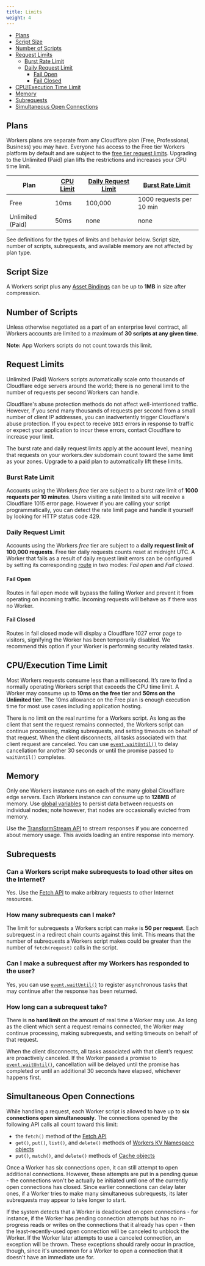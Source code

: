 ```yaml
---
title: Limits
weight: 4
---
```


- [Plans](#plans)
- [Script Size](#script-size)
- [Number of Scripts](#number-of-scripts)
- [Request Limits](#request-limits)
  - [Burst Rate Limit](#burst-rate-limit)
  - [Daily Request Limit](#daily-request-limit)
     - [Fail Open](#fail-open)
     - [Fail Closed](#fail-closed)
- [CPU/Execution Time Limit](#cpu-execution-time-limit)
- [Memory](#memory)
- [Subrequests](#subrequests)
- [Simultaneous Open Connections](#simultaneous-open-connections)
  
## Plans

Workers plans are separate from any Cloudflare plan (Free, Professional, Business) you may have. Everyone has access to the Free tier Workers platform by default and are subject to the [free tier request limits](#request-limits). Upgrading to the Unlimited (Paid) plan lifts the restrictions and increases your CPU time limit.

| Plan             | [CPU Limit](#cpu-execution-time-limit) | [Daily Request Limit](#daily-request-limit) | [Burst Rate Limit](#burst-rate-limit) |
| ---------------- | --------------------------------------- | ------------------------------------------- | ------------------------------------- |
| Free             | 10ms                                    | 100,000                                     | 1000 requests per 10 min              |
| Unlimited (Paid) | 50ms                                    | none                                        | none                                  |

See definitions for the types of limits and behavior below.
Script size, number of scripts, subrequests, and available memory are not affected by plan type.

## Script Size

A Workers script plus any [Asset Bindings](/tooling/api/bindings) can be up to **1MB** in size after compression.

## Number of Scripts

Unless otherwise negotiated as a part of an enterprise level contract, all Workers accounts are limited to a maximum of **30 scripts at any given time**.

**Note:** App Workers scripts do not count towards this limit.

## Request Limits

Unlimited (Paid) Workers scripts automatically scale onto thousands of Cloudflare edge servers around the world; there is no general limit to the number of requests per second Workers can handle.

Cloudflare's abuse protection methods do not affect well-intentioned traffic. However, if you send many thousands of requests per second from a small number of client IP addresses, you can inadvertently trigger Cloudflare's abuse protection. If you expect to receive `1015` errors in response to traffic or expect your application to incur these errors, contact Cloudflare to increase your limit.

The burst rate and daily request limits apply at the account level, meaning that requests on your workers.dev subdomain count toward the same limit as your zones. Upgrade to a paid plan to automatically lift these limits.

### Burst Rate Limit

Accounts using the Workers *free* tier are subject to a burst rate limit of **1000 requests per 10 minutes**. Users visiting a rate limited site will receive a Cloudflare 1015 error page. However if you are calling your script programmatically, you can detect the rate limit page and handle it yourself by looking for HTTP status code 429.

### Daily Request Limit

Accounts using the Workers *free* tier are subject to a **daily request limit of 100,000 requests**. Free tier daily requests counts reset at midnight UTC. A Worker that fails as a result of daily request limit errors can be configured by setting its corresponding [route](/about/routes/) in two modes: _Fail open_ and _Fail closed_.

#### Fail Open

Routes in fail open mode will bypass the failing Worker and prevent it from operating on incoming traffic. Incoming requests will behave as if there was no Worker.

#### Fail Closed

Routes in fail closed mode will display a Cloudflare 1027 error page to visitors, signifying the Worker has been temporarily disabled. We recommend this option if your Worker is performing security related tasks.

<!-- Add workers request limit error code -->

## CPU/Execution Time Limit

Most Workers requests consume less than a millisecond. It’s rare to find a normally operating Workers script that exceeds the CPU time limit. A Worker may consume up to **10ms on the free tier** and **50ms on the Unlimited tier**. The 10ms allowance on the Free plan is enough execution time for most use cases including application hosting.

There is no limit on the real runtime for a Workers script. As long as the client that sent the request remains connected, the Workers script can continue processing, making subrequests, and setting timeouts on behalf of that request. When the client disconnects, all tasks associated with that client request are canceled. You can use [`event.waitUntil()`](/reference/apis/fetch-event/) to delay cancellation for another 30 seconds or until the promise passed to `waitUntil()` completes.

## Memory

Only one Workers instance runs on each of the many global Cloudflare edge servers. Each Workers instance can consume up to **128MB** of memory. Use [global variables](/reference/apis/standard/) to persist data between requests on individual nodes; note however, that nodes are occasionally evicted from memory.

Use the [TransformStream API](/reference/apis/streams/) to stream responses if you are concerned about memory usage. This avoids loading an entire response into memory.

## Subrequests

### Can a Workers script make subrequests to load other sites on the Internet?

Yes. Use the [Fetch API](/reference/apis/fetch/) to make arbitrary requests to other Internet resources.

### How many subrequests can I make?

The limit for subrequests a Workers script can make is **50 per request**. Each subrequest in a redirect chain counts against this limit. This means that the number of subrequests a Workers script makes could be greater than the number of `fetch(request)` calls in the script.

### Can I make a subrequest after my Workers has responded to the user?

Yes, you can use [`event.waitUntil()`](/reference/apis/fetch-event) to register asynchronous tasks that may continue after the response has been returned.

### How long can a subrequest take?

There is **no hard limit** on the amount of real time a Worker may use. As long as the client which sent a request remains connected, the Worker may continue processing, making subrequests, and setting timeouts on behalf of that request.

When the client disconnects, all tasks associated with that client’s request are proactively canceled. If the Worker passed a promise to [`event.waitUntil()`](/reference/apis/fetch-event), cancellation will be delayed until the promise has completed or until an additional 30 seconds have elapsed, whichever happens first.

## Simultaneous Open Connections

While handling a request, each Worker script is allowed to have up to **six connections open simultaneously**. The connections opened by the following API calls all count toward this limit:

- the `fetch()` method of the [Fetch API](/reference/apis/fetch/)
- `get()`, `put()`, `list()`, and `delete()` methods of [Workers KV Namespace objects](/reference/storage/api/#worker-api)
- `put()`, `match()`, and `delete()` methods of [Cache objects](/reference/apis/cache/)

Once a Worker has six connections open, it can still attempt to open additional connections. However, these attempts are put in a pending queue - the connections won't be actually be initiated until one of the currently open connections has closed. Since earlier connections can delay later ones, if a Worker tries to make many simultaneous subrequests, its later subrequests may appear to take longer to start.

If the system detects that a Worker is deadlocked on open connections - for instance, if the Worker has pending connection attempts but has no in-progress reads or writes on the connections that it already has open - then the least-recently-used open connection will be canceled to unblock the Worker. If the Worker later attempts to use a canceled connection, an exception will be thrown. These exceptions should rarely occur in practice, though, since it's uncommon for a Worker to open a connection that it doesn't have an immediate use for.
